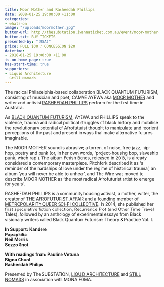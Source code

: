 ```yaml
---
title: Moor Mother and Rasheedah Phillips
date: 2008-01-25 19:00:00 +11:00
categories:
- whats-on
image: "/uploads/moormother.jpg"
button-url: http://thesubstation.iwannaticket.com.au/event/moor-mother-with-rasheedah-phillips-MTQxMzg
button-txt: BUY TICKETS
presented-by: "(USA)"
price: FULL $30 / CONCESSION $20
datetime:
- 2018-01-25 19:00:00 +11:00
is-on-home-page: true
has-start-time: true
supporters:
- Liquid Architecture
- Still Nomads
---
```


The radical Philadelphia-based collaboration BLACK QUANTUM FUTURISM, consisting of musician and poet, CAMAE AYEWA aka [MOOR MOTHER](https://moormothergoddess.bandcamp.com/) and writer and activist [RASHEEDAH PHILLIPS](http://www.afrofuturistaffair.com/creative-rasheedah-phillips) perform for the first time in Australia. 

As [BLACK QUANTUM FUTURISM](https://www.blackquantumfuturism.com/), AYEWA and PHILLIPS speak to the violence, trauma and radical political struggles of black history and mobilise the revolutionary potential of Afrofuturist thought to manipulate and reorient perceptions of the past and present in ways that make alternative futures imaginable. 

The MOOR MOTHER sound is abrasive; a torrent of noise, free jazz, hip-hop, poetry and punk (or, in her own words, 'project-housing bop, slaveship punk, witch rap'). The album Fetish Bones, released in 2016, is already considered a contemporary masterpiece. Pitchfork described it as ‘a reminder of the hardships of love under the regime of historical trauma’, an album ‘you will never be able to unhear’, and The Wire was moved to describe MOOR MOTHER as ‘the most radical Afrofuturist artist to emerge for years’. 

RASHEEDAH PHILLIPS is a community housing activist, a mother, writer, the creator of [THE AFROFUTURIST AFFAIR](http://www.afrofuturistaffair.com/) and a founding member of [METROPOLARITY QUEER SCI-FI COLLECTIVE](http://metropolarity.net/). In 2014, she published her first speculative fiction collection, Recurrence Plot (and Other Time Travel Tales), followed by an anthology of experimental essays from Black visionary writers called Black Quantum Futurism: Theory & Practice Vol. I.

**In Support:
Kandere <br>
Papaphilia <br>
Neil Morris <br>
Sezzo Snot** <br>

**With readings from:
Pauline Vetuna <br>
Bigoa Chuol <br>
Rasheedah Philips** <br>

Presented by The SUBSTATION, [LIQUID ARCHITECTURE](http://www.liquidarchitecture.org.au/) and [STILL NOMADS](https://www.facebook.com/stillnomads/) in association with MONA FOMA.